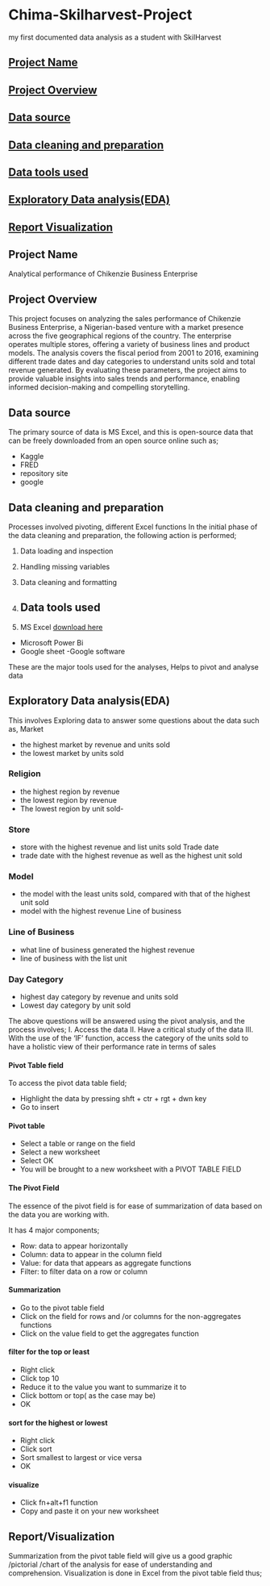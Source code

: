 # Chima-Skilharvest-Project
my first documented data analysis as a student with SkilHarvest

## [Project Name](#project-name)
## [Project Overview](#project-overview)
## [Data source](#data-source)
## [Data cleaning and preparation](#data-cleaning-and-preparation)
## [Data tools used](#data-tools-used)
## [Exploratory Data analysis(EDA)](#Exploratory-data-analysis(EDA))
## [Report Visualization](#report-visualization)

## 	Project Name
Analytical performance of Chikenzie Business Enterprise

## Project Overview
This project focuses on analyzing the sales performance of Chikenzie Business Enterprise, a Nigerian-based venture with a market presence across the five geographical regions of the country. The enterprise operates multiple stores, offering a variety of business lines and product models. The analysis covers the fiscal period from 2001 to 2016, examining different trade dates and day categories to understand units sold and total revenue generated. By evaluating these parameters, the project aims to provide valuable insights into sales trends and performance, enabling informed decision-making and compelling storytelling.

## 	Data source
The primary source of data is MS Excel, and this is open-source data that can be freely downloaded from an open source online such as;

  - Kaggle
  -  FRED
  -   repository site
  -    google 

## 	Data cleaning and preparation
Processes involved pivoting, different Excel functions
In the initial phase of the data cleaning and preparation, the following action is performed;
1.	Data loading and inspection
2.	Handling missing variables
3.	Data cleaning and formatting

4.	## 	Data tools used
5.	MS Excel [download here](https://www.microsoft.com)
  - Microsoft Power Bi
  - Google sheet
  -Google software

These are the major tools used for the analyses, Helps to pivot and analyse data

## Exploratory Data analysis(EDA)
 This involves Exploring data to answer some questions about the data such as,
Market
-	the highest market by revenue and units sold 
-	the lowest market by units sold 
### Religion
-	the highest region by revenue
-	 the lowest region by revenue 
-	The  lowest region by unit sold-
### Store
-	store with the highest revenue and list units sold
Trade date
-	trade date with the highest revenue as well as the highest unit sold
### Model
-	the model with the least units sold, compared with that of the highest unit sold
-	model with the highest revenue Line of business 
### Line of Business
-	what line of business generated the highest revenue
-	line of business with the list unit
   
###  Day Category
-	 highest day category by revenue and units sold 
-	Lowest day category by unit sold 

The above questions will be answered using the pivot analysis, and the process involves;
  I.	Access the data
  II.	Have a critical study of the data
  III.	With the use of the ‘IF’ function, access the category of the units sold to have a holistic view of their performance rate in terms of sales
#### Pivot Table field
To access the pivot data table field;
-	Highlight the data by pressing shft + ctr + rgt + dwn key
-	Go to insert
#### Pivot table
-	Select a table or range on the field 
-	Select a new worksheet
-	Select OK
-	You will be brought to a new worksheet with a PIVOT TABLE FIELD
#### The Pivot Field
The essence of the pivot field is for ease of summarization of data based on the data you are working with.

It has 4 major components;
-	Row: data to appear horizontally
-	Column: data to appear in the column field
-	Value: for data that appears as aggregate functions
-	Filter: to filter data on a row or column
#### Summarization
-	Go to the pivot table field
-	Click on the field for rows and /or columns for the non-aggregates functions
-	Click on the value field to get the aggregates function
  ####  filter for the top or least
-	Right click
-	Click top 10
-	Reduce it to the value you want to summarize it to
-	Click bottom or top( as the case may be)
-	OK
#### sort for the highest or lowest
-	Right click
-	Click sort
-	Sort smallest to largest or vice versa
-	OK
#### visualize
-	Click fn+alt+f1 function
-	Copy and paste it on your new worksheet

## Report/Visualization
Summarization from the pivot table field will give us a good graphic /pictorial /chart of the analysis for ease of understanding and comprehension.
Visualization is done in Excel from the pivot table field thus;

